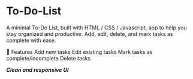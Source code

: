 # To-Do-List
A minimal To-Do List, built with HTML / CSS / Javascript, app to help you stay organized and productive. Add, edit, delete, and mark tasks as complete with ease.

🚀 Features
Add new tasks
Edit existing tasks
Mark tasks as complete/incomplete
Delete tasks

***Clean and responsive UI***
